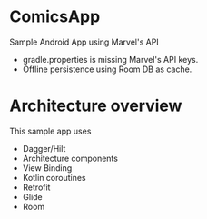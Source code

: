 # ComicsApp
Sample Android App using Marvel's API
* gradle.properties is missing Marvel's API keys.
* Offline persistence using Room DB as cache.

# Architecture overview
This sample app uses 
* Dagger/Hilt
* Architecture components
* View Binding
* Kotlin coroutines
* Retrofit
* Glide
* Room
